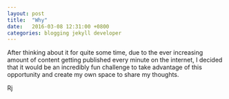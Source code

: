 ```yaml
---
layout: post
title:  "Why"
date:   2016-03-08 12:31:00 +0800
categories: blogging jekyll developer
---
```

After thinking about it for quite some time, due to the ever increasing amount of content getting published every minute on the internet, I decided that it would be an incredibly fun challenge to take advantage of this opportunity and create my own space to share my thoughts.

Rj
